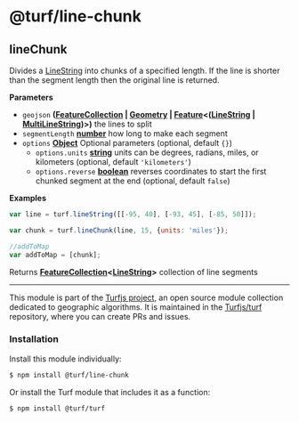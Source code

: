 # @turf/line-chunk

<!-- Generated by documentation.js. Update this documentation by updating the source code. -->

## lineChunk

Divides a [LineString][1] into chunks of a specified length.
If the line is shorter than the segment length then the original line is returned.

**Parameters**

-   `geojson` **([FeatureCollection][2] \| [Geometry][3] \| [Feature][4]&lt;([LineString][5] \| [MultiLineString][6])>)** the lines to split
-   `segmentLength` **[number][7]** how long to make each segment
-   `options` **[Object][8]** Optional parameters (optional, default `{}`)
    -   `options.units` **[string][9]** units can be degrees, radians, miles, or kilometers (optional, default `'kilometers'`)
    -   `options.reverse` **[boolean][10]** reverses coordinates to start the first chunked segment at the end (optional, default `false`)

**Examples**

```javascript
var line = turf.lineString([[-95, 40], [-93, 45], [-85, 50]]);

var chunk = turf.lineChunk(line, 15, {units: 'miles'});

//addToMap
var addToMap = [chunk];
```

Returns **[FeatureCollection][2]&lt;[LineString][5]>** collection of line segments

[1]: https://tools.ietf.org/html/rfc7946#section-3.1.4

[2]: https://tools.ietf.org/html/rfc7946#section-3.3

[3]: https://tools.ietf.org/html/rfc7946#section-3.1

[4]: https://tools.ietf.org/html/rfc7946#section-3.2

[5]: https://tools.ietf.org/html/rfc7946#section-3.1.4

[6]: https://tools.ietf.org/html/rfc7946#section-3.1.5

[7]: https://developer.mozilla.org/docs/Web/JavaScript/Reference/Global_Objects/Number

[8]: https://developer.mozilla.org/docs/Web/JavaScript/Reference/Global_Objects/Object

[9]: https://developer.mozilla.org/docs/Web/JavaScript/Reference/Global_Objects/String

[10]: https://developer.mozilla.org/docs/Web/JavaScript/Reference/Global_Objects/Boolean

<!-- This file is automatically generated. Please don't edit it directly:
if you find an error, edit the source file (likely index.js), and re-run
./scripts/generate-readmes in the turf project. -->

---

This module is part of the [Turfjs project](http://turfjs.org/), an open source
module collection dedicated to geographic algorithms. It is maintained in the
[Turfjs/turf](https://github.com/Turfjs/turf) repository, where you can create
PRs and issues.

### Installation

Install this module individually:

```sh
$ npm install @turf/line-chunk
```

Or install the Turf module that includes it as a function:

```sh
$ npm install @turf/turf
```

